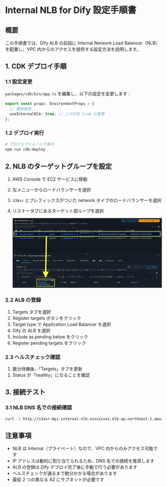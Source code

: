 # Internal NLB for Dify 設定手順書

## 概要

この手順書では、Dify ALB の前段に Internal Network Load Balancer（NLB）を配置し、VPC 内からのアクセスを提供する設定方法を説明します。

## 1. CDK デプロイ手順

### 1.1 設定変更

`packages/cdk/bin/app.ts` を編集し、以下の設定を変更します：

```typescript
export const props: EnvironmentProps = {
  // 既存設定...
  useInternalNlb: true, // この行を true に変更
};
```

### 1.2 デプロイ実行

```bash
# プロジェクトルートで実行
npm run cdk:deploy
```

## 2. NLB のターゲットグループを設定

1. AWS Console で EC2 サービスに移動
2. 左メニューからロードバランサーを選択
3. `S3Asr` とプレフィックスがついた network タイプのロードバランサーを選択
4. リスナータブにあるターゲット部ループを選択

    ![nlb](./nlb.png)

### 2.2 ALB の登録

1. Targets タブを選択
2. Register targets ボタンをクリック
3. Target type で Application Load Balancer を選択
4. Dify の ALB を選択
5. Include as pending below をクリック
6. Register pending targets をクリック

### 2.3 ヘルスチェック確認

1. 数分待機後、「Targets」タブを更新
2. Status が「healthy」になることを確認

## 3. 接続テスト

### 3.1 NLB DNS 名での接続確認

```bash
curl -I http://s3asr-Api-internal-nlb-xxxxxxxxx.elb.ap-northeast-1.amazonaws.com
```

## 注意事項

- NLB は Internal（プライベート）なので、VPC 内からのみアクセス可能です
- IP アドレスは動的に割り当てられるため、DNS 名での接続を推奨します
- ALB の登録は Dify デプロイ完了後に手動で行う必要があります
- ヘルスチェックが通るまで数分かかる場合があります
- 最低 2 つの異なる AZ にサブネットが必要です
